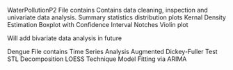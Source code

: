 WaterPollutionP2 File contains
Contains data cleaning, inspection and univariate data analysis.
Summary statistics
distribution plots
Kernal Density Estimation
Boxplot with Confidence Interval Notches 
Violin plot

Will add bivariate data analysis in future

Dengue File contains
Time Series Analysis 
Augmented Dickey-Fuller Test
STL Decomposition 
LOESS Technique
Model Fitting via ARIMA 
